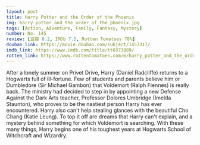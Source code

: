 ```yaml
---
layout: post 
title: Harry Potter and the Order of the Phoenix
img: harry_potter_and_the_order_of_the_phoenix.jpg
tags: [Action, Adventure, Family, Fantasy, Mystery]
number: No. 145
review: [豆瓣 8.2, IMDb 7.5, Rotten Tomatoes 78%]
douban_link: https://movie.douban.com/subject/1457217/
imdb_link: https://www.imdb.com/title/tt0373889/
rotten_link: https://www.rottentomatoes.com/m/harry_potter_and_the_order_of_the_phoenix
---
```


After a lonely summer on Privet Drive, Harry (Daniel Radcliffe) returns to a Hogwarts full of ill-fortune. Few of students and parents believe him or Dumbledore (Sir Michael Gambon) that Voldemort (Ralph Fiennes) is really back. The ministry had decided to step in by appointing a new Defense Against the Dark Arts teacher, Professor Dolores Umbridge (Imelda Staunton), who proves to be the nastiest person Harry has ever encountered. Harry also can't help stealing glances with the beautiful Cho Chang (Katie Leung). To top it off are dreams that Harry can't explain, and a mystery behind something for which Voldemort is searching. With these many things, Harry begins one of his toughest years at Hogwarts School of Witchcraft and Wizardry.